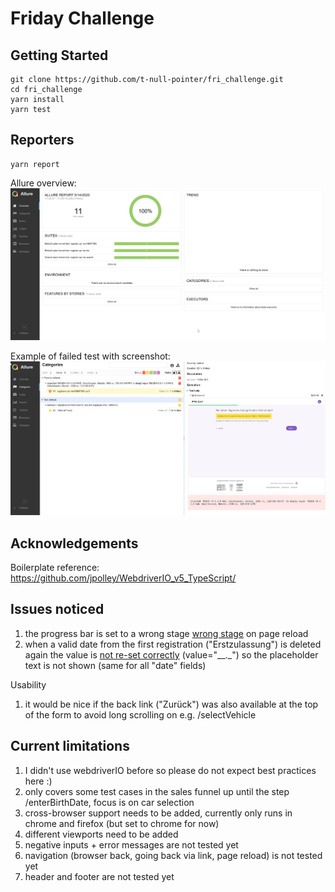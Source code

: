 # Friday Challenge

## Getting Started
```
git clone https://github.com/t-null-pointer/fri_challenge.git
cd fri_challenge
yarn install
yarn test
```

## Reporters
```
yarn report
```
Allure overview: 
![allure](https://github.com/t-null-pointer/fri_challenge/blob/master/src/assets/pass.png)

Example of failed test with screenshot: 
![screenshot](https://github.com/t-null-pointer/fri_challenge/blob/master/src/assets/failWithScreenshot.png)

## Acknowledgements
Boilerplate reference: https://github.com/jpolley/WebdriverIO_v5_TypeScript/

## Issues noticed
1. the progress bar is set to a wrong stage [wrong stage](https://github.com/t-null-pointer/fri_challenge/blob/master/src/assets/issue1.png) on page reload
2. when a valid date from the first registration ("Erstzulassung") is deleted again the value is [not re-set correctly](https://github.com/t-null-pointer/fri_challenge/blob/master/src/assets/issue2.png) (value="__._") so the placeholder text is not shown (same for all "date" fields)

Usability
1. it would be nice if the back link ("Zurück") was also available at the top of the form to avoid long scrolling on e.g. /selectVehicle

## Current limitations
1. I didn't use webdriverIO before so please do not expect best practices here :)
2. only covers some test cases in the sales funnel up until the step /enterBirthDate, focus is on car selection
3. cross-browser support needs to be added, currently only runs in chrome and firefox (but set to chrome for now)
4. different viewports need to be added
5. negative inputs + error messages are not tested yet
6. navigation (browser back, going back via link, page reload) is not tested yet
6. header and footer are not tested yet

